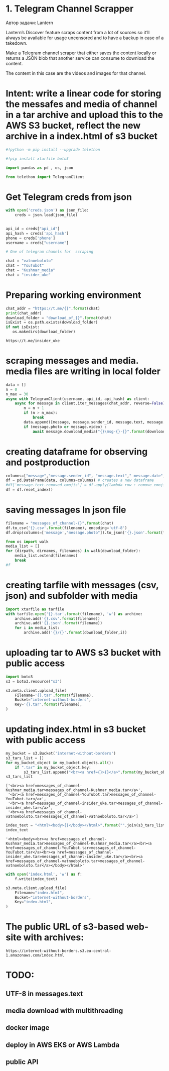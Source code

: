 <!DOCTYPE html PUBLIC "-//W3C//DTD XHTML 1.0 Transitional//EN" "http://www.w3.org/TR/xhtml1/DTD/xhtml1-transitional.dtd">
<html xmlns="http://www.w3.org/1999/xhtml">
<head>
  <meta http-equiv="Content-Type" content="text/html; charset=utf-8" />
  <meta http-equiv="Content-Style-Type" content="text/css" />
  <meta name="generator" content="pandoc" />
  <title>b659af7eea4344408eca3adac29d7d4e</title>
  <style type="text/css">
    html {
      line-height: 1.5;
      font-family: Georgia, serif;
      font-size: 20px;
      color: #1a1a1a;
      background-color: #fdfdfd;
    }
    body {
      margin: 0 auto;
      max-width: 36em;
      padding-left: 50px;
      padding-right: 50px;
      padding-top: 50px;
      padding-bottom: 50px;
      hyphens: auto;
      overflow-wrap: break-word;
      text-rendering: optimizeLegibility;
      font-kerning: normal;
    }
    @media (max-width: 600px) {
      body {
        font-size: 0.9em;
        padding: 1em;
      }
      h1 {
        font-size: 1.8em;
      }
    }
    @media print {
      body {
        background-color: transparent;
        color: black;
        font-size: 12pt;
      }
      p, h2, h3 {
        orphans: 3;
        widows: 3;
      }
      h2, h3, h4 {
        page-break-after: avoid;
      }
    }
    p {
      margin: 1em 0;
    }
    a {
      color: #1a1a1a;
    }
    a:visited {
      color: #1a1a1a;
    }
    img {
      max-width: 100%;
    }
    h1, h2, h3, h4, h5, h6 {
      margin-top: 1.4em;
    }
    h5, h6 {
      font-size: 1em;
      font-style: italic;
    }
    h6 {
      font-weight: normal;
    }
    ol, ul {
      padding-left: 1.7em;
      margin-top: 1em;
    }
    li > ol, li > ul {
      margin-top: 0;
    }
    blockquote {
      margin: 1em 0 1em 1.7em;
      padding-left: 1em;
      border-left: 2px solid #e6e6e6;
      color: #606060;
    }
    code {
      font-family: Menlo, Monaco, 'Lucida Console', Consolas, monospace;
      font-size: 85%;
      margin: 0;
    }
    pre {
      margin: 1em 0;
      overflow: auto;
    }
    pre code {
      padding: 0;
      overflow: visible;
      overflow-wrap: normal;
    }
    .sourceCode {
     background-color: transparent;
     overflow: visible;
    }
    hr {
      background-color: #1a1a1a;
      border: none;
      height: 1px;
      margin: 1em 0;
    }
    table {
      margin: 1em 0;
      border-collapse: collapse;
      width: 100%;
      overflow-x: auto;
      display: block;
      font-variant-numeric: lining-nums tabular-nums;
    }
    table caption {
      margin-bottom: 0.75em;
    }
    tbody {
      margin-top: 0.5em;
      border-top: 1px solid #1a1a1a;
      border-bottom: 1px solid #1a1a1a;
    }
    th {
      border-top: 1px solid #1a1a1a;
      padding: 0.25em 0.5em 0.25em 0.5em;
    }
    td {
      padding: 0.125em 0.5em 0.25em 0.5em;
    }
    header {
      margin-bottom: 4em;
      text-align: center;
    }
    #TOC li {
      list-style: none;
    }
    #TOC ul {
      padding-left: 1.3em;
    }
    #TOC > ul {
      padding-left: 0;
    }
    #TOC a:not(:hover) {
      text-decoration: none;
    }
    code{white-space: pre-wrap;}
    span.smallcaps{font-variant: small-caps;}
    div.columns{display: flex; gap: min(4vw, 1.5em);}
    div.column{flex: auto; overflow-x: auto;}
    div.hanging-indent{margin-left: 1.5em; text-indent: -1.5em;}
    ul.task-list{list-style: none;}
    ul.task-list li input[type="checkbox"] {
      width: 0.8em;
      margin: 0 0.8em 0.2em -1.6em;
      vertical-align: middle;
    }
    pre > code.sourceCode { white-space: pre; position: relative; }
    pre > code.sourceCode > span { display: inline-block; line-height: 1.25; }
    pre > code.sourceCode > span:empty { height: 1.2em; }
    .sourceCode { overflow: visible; }
    code.sourceCode > span { color: inherit; text-decoration: inherit; }
    div.sourceCode { margin: 1em 0; }
    pre.sourceCode { margin: 0; }
    @media screen {
    div.sourceCode { overflow: auto; }
    }
    @media print {
    pre > code.sourceCode { white-space: pre-wrap; }
    pre > code.sourceCode > span { text-indent: -5em; padding-left: 5em; }
    }
    pre.numberSource code
      { counter-reset: source-line 0; }
    pre.numberSource code > span
      { position: relative; left: -4em; counter-increment: source-line; }
    pre.numberSource code > span > a:first-child::before
      { content: counter(source-line);
        position: relative; left: -1em; text-align: right; vertical-align: baseline;
        border: none; display: inline-block;
        -webkit-touch-callout: none; -webkit-user-select: none;
        -khtml-user-select: none; -moz-user-select: none;
        -ms-user-select: none; user-select: none;
        padding: 0 4px; width: 4em;
        color: #aaaaaa;
      }
    pre.numberSource { margin-left: 3em; border-left: 1px solid #aaaaaa;  padding-left: 4px; }
    div.sourceCode
      {   }
    @media screen {
    pre > code.sourceCode > span > a:first-child::before { text-decoration: underline; }
    }
    code span.al { color: #ff0000; font-weight: bold; } /* Alert */
    code span.an { color: #60a0b0; font-weight: bold; font-style: italic; } /* Annotation */
    code span.at { color: #7d9029; } /* Attribute */
    code span.bn { color: #40a070; } /* BaseN */
    code span.bu { color: #008000; } /* BuiltIn */
    code span.cf { color: #007020; font-weight: bold; } /* ControlFlow */
    code span.ch { color: #4070a0; } /* Char */
    code span.cn { color: #880000; } /* Constant */
    code span.co { color: #60a0b0; font-style: italic; } /* Comment */
    code span.cv { color: #60a0b0; font-weight: bold; font-style: italic; } /* CommentVar */
    code span.do { color: #ba2121; font-style: italic; } /* Documentation */
    code span.dt { color: #902000; } /* DataType */
    code span.dv { color: #40a070; } /* DecVal */
    code span.er { color: #ff0000; font-weight: bold; } /* Error */
    code span.ex { } /* Extension */
    code span.fl { color: #40a070; } /* Float */
    code span.fu { color: #06287e; } /* Function */
    code span.im { color: #008000; font-weight: bold; } /* Import */
    code span.in { color: #60a0b0; font-weight: bold; font-style: italic; } /* Information */
    code span.kw { color: #007020; font-weight: bold; } /* Keyword */
    code span.op { color: #666666; } /* Operator */
    code span.ot { color: #007020; } /* Other */
    code span.pp { color: #bc7a00; } /* Preprocessor */
    code span.sc { color: #4070a0; } /* SpecialChar */
    code span.ss { color: #bb6688; } /* SpecialString */
    code span.st { color: #4070a0; } /* String */
    code span.va { color: #19177c; } /* Variable */
    code span.vs { color: #4070a0; } /* VerbatimString */
    code span.wa { color: #60a0b0; font-weight: bold; font-style: italic; } /* Warning */
    .display.math{display: block; text-align: center; margin: 0.5rem auto;}
  </style>
</head>
<body>
<div id="d773fd5e" class="cell markdown">
<h1 id="id_1-telegram-channel-scrapper">1. Telegram Channel
Scrapper</h1>
</div>
<div id="id_7ebbbb5c" class="cell markdown">
<p>Автор задачи: Lantern</p>
<p>Lantern’s Discover feature scraps content from a lot of sources so
it’ll always be available for usage uncensored and to have a backup in
case of a takedown.</p>
<p>Make a Telegram channel scraper that either saves the content locally
or returns a JSON blob that another service can consume to download the
content.</p>
<p>The content in this case are the videos and images for that
channel.</p>
</div>
<div id="id_13e7be9f" class="cell markdown">
<h1
id="intent-write-a-linear-code-for-storing-the-messafes-and-media-of-channel-in-a-tar-archive-and-upload-this-to-the-aws-s3-bucket-reflect-the-new-archive-in-a-indexhtml-of-s3-bucket">Intent:
write a linear code for storing the messafes and media of channel in a
tar archive and upload this to the AWS S3 bucket, reflect the new
archive in a index.html of s3 bucket</h1>
</div>
<div id="db6ad269" class="cell code" execution_count="1">
<div class="sourceCode" id="cb1"><pre
class="sourceCode python"><code class="sourceCode python"><span id="cb1-1"><a href="#cb1-1" aria-hidden="true" tabindex="-1"></a><span class="co">#!python -m pip install --upgrade telethon</span></span></code></pre></div>
</div>
<div id="ba053b3f" class="cell code" execution_count="2">
<div class="sourceCode" id="cb2"><pre
class="sourceCode python"><code class="sourceCode python"><span id="cb2-1"><a href="#cb2-1" aria-hidden="true" tabindex="-1"></a><span class="co">#!pip install xtarfile boto3</span></span></code></pre></div>
</div>
<div id="be0f5364" class="cell code" execution_count="3">
<div class="sourceCode" id="cb3"><pre
class="sourceCode python"><code class="sourceCode python"><span id="cb3-1"><a href="#cb3-1" aria-hidden="true" tabindex="-1"></a><span class="im">import</span> pandas <span class="im">as</span> pd , os, json</span></code></pre></div>
</div>
<div id="id_41d3cb81" class="cell code" execution_count="4">
<div class="sourceCode" id="cb4"><pre
class="sourceCode python"><code class="sourceCode python"><span id="cb4-1"><a href="#cb4-1" aria-hidden="true" tabindex="-1"></a><span class="im">from</span> telethon <span class="im">import</span> TelegramClient</span></code></pre></div>
</div>
<div id="ac110474" class="cell markdown">
<h1 id="get-telegram-creds-from-json">Get Telegram creds from json</h1>
</div>
<div id="id_5b6d36e0" class="cell code" execution_count="5">
<div class="sourceCode" id="cb5"><pre
class="sourceCode python"><code class="sourceCode python"><span id="cb5-1"><a href="#cb5-1" aria-hidden="true" tabindex="-1"></a><span class="cf">with</span> <span class="bu">open</span>(<span class="st">&#39;creds.json&#39;</span>) <span class="im">as</span> json_file:</span>
<span id="cb5-2"><a href="#cb5-2" aria-hidden="true" tabindex="-1"></a>    creds <span class="op">=</span> json.load(json_file)</span>
<span id="cb5-3"><a href="#cb5-3" aria-hidden="true" tabindex="-1"></a>    </span></code></pre></div>
</div>
<div id="id_1ef25fd0" class="cell code" execution_count="6">
<div class="sourceCode" id="cb6"><pre
class="sourceCode python"><code class="sourceCode python"><span id="cb6-1"><a href="#cb6-1" aria-hidden="true" tabindex="-1"></a>api_id <span class="op">=</span> creds[<span class="st">&quot;api_id&quot;</span>]</span>
<span id="cb6-2"><a href="#cb6-2" aria-hidden="true" tabindex="-1"></a>api_hash <span class="op">=</span> creds[<span class="st">&#39;api_hash&#39;</span>]</span>
<span id="cb6-3"><a href="#cb6-3" aria-hidden="true" tabindex="-1"></a>phone <span class="op">=</span> creds[<span class="st">&#39;phone&#39;</span>]</span>
<span id="cb6-4"><a href="#cb6-4" aria-hidden="true" tabindex="-1"></a>username <span class="op">=</span> creds[<span class="st">&quot;username&quot;</span>]</span></code></pre></div>
</div>
<div id="df4128ac" class="cell code" execution_count="7">
<div class="sourceCode" id="cb7"><pre
class="sourceCode python"><code class="sourceCode python"><span id="cb7-1"><a href="#cb7-1" aria-hidden="true" tabindex="-1"></a><span class="co"># One of telegram chanels for  scraping</span></span></code></pre></div>
</div>
<div id="id_595c094c" class="cell code" execution_count="8">
<div class="sourceCode" id="cb8"><pre
class="sourceCode python"><code class="sourceCode python"><span id="cb8-1"><a href="#cb8-1" aria-hidden="true" tabindex="-1"></a>chat <span class="op">=</span> <span class="st">&quot;vatnoeboloto&quot;</span></span>
<span id="cb8-2"><a href="#cb8-2" aria-hidden="true" tabindex="-1"></a>chat <span class="op">=</span> <span class="st">&quot;YouTubot&quot;</span></span>
<span id="cb8-3"><a href="#cb8-3" aria-hidden="true" tabindex="-1"></a>chat <span class="op">=</span> <span class="st">&quot;Kushnar_media&quot;</span></span>
<span id="cb8-4"><a href="#cb8-4" aria-hidden="true" tabindex="-1"></a>chat <span class="op">=</span> <span class="st">&quot;insider_uke&quot;</span></span></code></pre></div>
</div>
<div id="id_18612ced" class="cell markdown">
<h1 id="preparing-working-environment">Preparing working
environment</h1>
</div>
<div id="id_69e83a54" class="cell code" execution_count="9">
<div class="sourceCode" id="cb9"><pre
class="sourceCode python"><code class="sourceCode python"><span id="cb9-1"><a href="#cb9-1" aria-hidden="true" tabindex="-1"></a>chat_addr <span class="op">=</span> <span class="st">&quot;https://t.me/</span><span class="sc">{}</span><span class="st">&quot;</span>.<span class="bu">format</span>(chat)</span>
<span id="cb9-2"><a href="#cb9-2" aria-hidden="true" tabindex="-1"></a><span class="bu">print</span>(chat_addr)</span>
<span id="cb9-3"><a href="#cb9-3" aria-hidden="true" tabindex="-1"></a>download_folder <span class="op">=</span> <span class="st">&quot;download_of_</span><span class="sc">{}</span><span class="st">&quot;</span>.<span class="bu">format</span>(chat)</span>
<span id="cb9-4"><a href="#cb9-4" aria-hidden="true" tabindex="-1"></a>isExist <span class="op">=</span> os.path.exists(download_folder)</span>
<span id="cb9-5"><a href="#cb9-5" aria-hidden="true" tabindex="-1"></a><span class="cf">if</span> <span class="kw">not</span> isExist:</span>
<span id="cb9-6"><a href="#cb9-6" aria-hidden="true" tabindex="-1"></a>   os.makedirs(download_folder)</span></code></pre></div>
<div class="output stream stdout">
<pre><code>https://t.me/insider_uke
</code></pre>
</div>
</div>
<div id="c2af44a3" class="cell markdown">
<h1
id="scraping-messages-and-media-media-files-are-writing-in-local-folder">scraping
messages and media. media files are writing in local folder</h1>
</div>
<div id="id_5b0e645f" class="cell code" execution_count="24">
<div class="sourceCode" id="cb11"><pre
class="sourceCode python"><code class="sourceCode python"><span id="cb11-1"><a href="#cb11-1" aria-hidden="true" tabindex="-1"></a>data <span class="op">=</span> [] </span>
<span id="cb11-2"><a href="#cb11-2" aria-hidden="true" tabindex="-1"></a>n <span class="op">=</span> <span class="dv">0</span></span>
<span id="cb11-3"><a href="#cb11-3" aria-hidden="true" tabindex="-1"></a>n_max <span class="op">=</span> <span class="dv">30</span></span>
<span id="cb11-4"><a href="#cb11-4" aria-hidden="true" tabindex="-1"></a><span class="cf">async</span> <span class="cf">with</span> TelegramClient(username, api_id, api_hash) <span class="im">as</span> client:</span>
<span id="cb11-5"><a href="#cb11-5" aria-hidden="true" tabindex="-1"></a>    <span class="cf">async</span> <span class="cf">for</span> message <span class="kw">in</span> client.iter_messages(chat_addr, reverse<span class="op">=</span><span class="va">False</span>):</span>
<span id="cb11-6"><a href="#cb11-6" aria-hidden="true" tabindex="-1"></a>        n <span class="op">=</span> n <span class="op">+</span> <span class="dv">1</span></span>
<span id="cb11-7"><a href="#cb11-7" aria-hidden="true" tabindex="-1"></a>        <span class="cf">if</span> (n <span class="op">&gt;</span> n_max):</span>
<span id="cb11-8"><a href="#cb11-8" aria-hidden="true" tabindex="-1"></a>            <span class="cf">break</span></span>
<span id="cb11-9"><a href="#cb11-9" aria-hidden="true" tabindex="-1"></a>        data.append([message, message.sender_id, message.text, message.date, message.<span class="bu">id</span>, message.post_author, message.views, message.peer_id.channel_id , message.photo ])</span>
<span id="cb11-10"><a href="#cb11-10" aria-hidden="true" tabindex="-1"></a>        <span class="cf">if</span> (message.photo <span class="kw">or</span> message.video) :</span>
<span id="cb11-11"><a href="#cb11-11" aria-hidden="true" tabindex="-1"></a>            <span class="cf">await</span> message.download_media(<span class="st">&quot;</span><span class="sc">{}</span><span class="st">\msg-</span><span class="sc">{}</span><span class="st">-</span><span class="sc">{}</span><span class="st">&quot;</span>.<span class="bu">format</span>(download_folder,message.peer_id.channel_id,message.<span class="bu">id</span>))</span></code></pre></div>
</div>
<div id="id_1c61850f" class="cell markdown">
<h1 id="creating-dataframe-for-observing-and-postproduction">creating
dataframe for observing and postproduction</h1>
</div>
<div id="id_10761cfe" class="cell code" execution_count="23">
<div class="sourceCode" id="cb12"><pre
class="sourceCode python"><code class="sourceCode python"><span id="cb12-1"><a href="#cb12-1" aria-hidden="true" tabindex="-1"></a>columns<span class="op">=</span>[<span class="st">&quot;message&quot;</span>,<span class="st">&quot;message.sender_id&quot;</span>, <span class="st">&quot;message.text&quot;</span>,<span class="st">&quot; message.date&quot;</span>, <span class="st">&quot;message.id&quot;</span>,  <span class="st">&quot;message.post_author&quot;</span>, <span class="st">&quot;message.views&quot;</span>, <span class="st">&quot;message.peer_id.channel_id&quot;</span>, <span class="st">&quot;message.photo&quot;</span> ]</span>
<span id="cb12-2"><a href="#cb12-2" aria-hidden="true" tabindex="-1"></a>df <span class="op">=</span> pd.DataFrame(data, columns<span class="op">=</span>columns) <span class="co"># creates a new dataframe</span></span>
<span id="cb12-3"><a href="#cb12-3" aria-hidden="true" tabindex="-1"></a><span class="co">#df[&#39;message.text.removed_emojis&#39;] = df.apply(lambda row : remove_emojis(row[&quot;message.text&quot;]), axis = 1)</span></span>
<span id="cb12-4"><a href="#cb12-4" aria-hidden="true" tabindex="-1"></a>df <span class="op">=</span> df.reset_index()</span></code></pre></div>
</div>
<div id="id_1c6d83f0" class="cell markdown">
<h1 id="saving-messages-in-json-file">saving messages In json file</h1>
</div>
<div id="id_3fd9e243" class="cell code" execution_count="12"
scrolled="true">
<div class="sourceCode" id="cb13"><pre
class="sourceCode python"><code class="sourceCode python"><span id="cb13-1"><a href="#cb13-1" aria-hidden="true" tabindex="-1"></a>filename <span class="op">=</span> <span class="st">&quot;messages_of_channel-</span><span class="sc">{}</span><span class="st">&quot;</span>.<span class="bu">format</span>(chat)</span>
<span id="cb13-2"><a href="#cb13-2" aria-hidden="true" tabindex="-1"></a>df.to_csv(<span class="st">&#39;</span><span class="sc">{}</span><span class="st">.csv&#39;</span>.<span class="bu">format</span>(filename), encoding<span class="op">=</span><span class="st">&#39;utf-8&#39;</span>)</span>
<span id="cb13-3"><a href="#cb13-3" aria-hidden="true" tabindex="-1"></a>df.drop(columns<span class="op">=</span>[<span class="st">&#39;message&#39;</span>,<span class="st">&quot;message.photo&quot;</span>]).to_json(<span class="st">&#39;</span><span class="sc">{}</span><span class="st">.json&#39;</span>.<span class="bu">format</span>(filename))</span></code></pre></div>
</div>
<div id="id_1e72ce76" class="cell code" execution_count="13">
<div class="sourceCode" id="cb14"><pre
class="sourceCode python"><code class="sourceCode python"><span id="cb14-1"><a href="#cb14-1" aria-hidden="true" tabindex="-1"></a><span class="im">from</span> os <span class="im">import</span> walk</span>
<span id="cb14-2"><a href="#cb14-2" aria-hidden="true" tabindex="-1"></a>media_list <span class="op">=</span> []</span>
<span id="cb14-3"><a href="#cb14-3" aria-hidden="true" tabindex="-1"></a><span class="cf">for</span> (dirpath, dirnames, filenames) <span class="kw">in</span> walk(download_folder):</span>
<span id="cb14-4"><a href="#cb14-4" aria-hidden="true" tabindex="-1"></a>    media_list.extend(filenames)</span>
<span id="cb14-5"><a href="#cb14-5" aria-hidden="true" tabindex="-1"></a>    <span class="cf">break</span></span>
<span id="cb14-6"><a href="#cb14-6" aria-hidden="true" tabindex="-1"></a><span class="co">#f    </span></span></code></pre></div>
</div>
<div id="id_19018999" class="cell markdown">
<h1
id="creating-tarfile-with-messages-csv-json-and-subfolder-with-media">creating
tarfile with messages (csv, json) and subfolder with media</h1>
</div>
<div id="id_276b4585" class="cell code" execution_count="14">
<div class="sourceCode" id="cb15"><pre
class="sourceCode python"><code class="sourceCode python"><span id="cb15-1"><a href="#cb15-1" aria-hidden="true" tabindex="-1"></a><span class="im">import</span> xtarfile <span class="im">as</span> tarfile</span>
<span id="cb15-2"><a href="#cb15-2" aria-hidden="true" tabindex="-1"></a><span class="cf">with</span> tarfile.<span class="bu">open</span>(<span class="st">&#39;</span><span class="sc">{}</span><span class="st">.tar&#39;</span>.<span class="bu">format</span>(filename), <span class="st">&#39;w&#39;</span>) <span class="im">as</span> archive:</span>
<span id="cb15-3"><a href="#cb15-3" aria-hidden="true" tabindex="-1"></a>    archive.add(<span class="st">&#39;</span><span class="sc">{}</span><span class="st">.csv&#39;</span>.<span class="bu">format</span>(filename))</span>
<span id="cb15-4"><a href="#cb15-4" aria-hidden="true" tabindex="-1"></a>    archive.add(<span class="st">&#39;</span><span class="sc">{}</span><span class="st">.json&#39;</span>.<span class="bu">format</span>(filename))</span>
<span id="cb15-5"><a href="#cb15-5" aria-hidden="true" tabindex="-1"></a>    <span class="cf">for</span> i <span class="kw">in</span> media_list:</span>
<span id="cb15-6"><a href="#cb15-6" aria-hidden="true" tabindex="-1"></a>        archive.add(<span class="st">&#39;</span><span class="sc">{}</span><span class="st">/</span><span class="sc">{}</span><span class="st">&#39;</span>.<span class="bu">format</span>(download_folder,i))</span></code></pre></div>
</div>
<div id="id_8002abe0" class="cell markdown">
<h1 id="uploading-tar-to-aws-s3-bucket-with-public-access">uploading tar
to AWS s3 bucket with public access</h1>
</div>
<div id="id_0c0aee78" class="cell code" execution_count="15">
<div class="sourceCode" id="cb16"><pre
class="sourceCode python"><code class="sourceCode python"><span id="cb16-1"><a href="#cb16-1" aria-hidden="true" tabindex="-1"></a><span class="im">import</span> boto3</span>
<span id="cb16-2"><a href="#cb16-2" aria-hidden="true" tabindex="-1"></a>s3 <span class="op">=</span> boto3.resource(<span class="st">&quot;s3&quot;</span>)</span></code></pre></div>
</div>
<div id="id_221f0c8e" class="cell code" execution_count="16">
<div class="sourceCode" id="cb17"><pre
class="sourceCode python"><code class="sourceCode python"><span id="cb17-1"><a href="#cb17-1" aria-hidden="true" tabindex="-1"></a>s3.meta.client.upload_file(</span>
<span id="cb17-2"><a href="#cb17-2" aria-hidden="true" tabindex="-1"></a>    Filename<span class="op">=</span><span class="st">&#39;</span><span class="sc">{}</span><span class="st">.tar&#39;</span>.<span class="bu">format</span>(filename),</span>
<span id="cb17-3"><a href="#cb17-3" aria-hidden="true" tabindex="-1"></a>    Bucket<span class="op">=</span><span class="st">&quot;internet-without-borders&quot;</span>,</span>
<span id="cb17-4"><a href="#cb17-4" aria-hidden="true" tabindex="-1"></a>    Key<span class="op">=</span><span class="st">&#39;</span><span class="sc">{}</span><span class="st">.tar&#39;</span>.<span class="bu">format</span>(filename),</span>
<span id="cb17-5"><a href="#cb17-5" aria-hidden="true" tabindex="-1"></a>)</span></code></pre></div>
</div>
<div id="id_599165a5" class="cell markdown">
<h1 id="updating-indexhtml-in-s3-bucket-with-public-access">updating
index.html in s3 bucket with public access</h1>
</div>
<div id="id_879f2c25" class="cell code" execution_count="17">
<div class="sourceCode" id="cb18"><pre
class="sourceCode python"><code class="sourceCode python"><span id="cb18-1"><a href="#cb18-1" aria-hidden="true" tabindex="-1"></a>my_bucket <span class="op">=</span> s3.Bucket(<span class="st">&#39;internet-without-borders&#39;</span>)</span>
<span id="cb18-2"><a href="#cb18-2" aria-hidden="true" tabindex="-1"></a>s3_tars_list <span class="op">=</span> []</span>
<span id="cb18-3"><a href="#cb18-3" aria-hidden="true" tabindex="-1"></a><span class="cf">for</span> my_bucket_object <span class="kw">in</span> my_bucket.objects.<span class="bu">all</span>():</span>
<span id="cb18-4"><a href="#cb18-4" aria-hidden="true" tabindex="-1"></a>    <span class="cf">if</span> <span class="st">&quot;.tar&quot;</span> <span class="kw">in</span> my_bucket_object.key: </span>
<span id="cb18-5"><a href="#cb18-5" aria-hidden="true" tabindex="-1"></a>        s3_tars_list.append(<span class="st">&quot;&lt;br&gt;&lt;a href=</span><span class="sc">{}</span><span class="st">&gt;</span><span class="sc">{}</span><span class="st">&lt;/a&gt;&quot;</span>.<span class="bu">format</span>(my_bucket_object.key, my_bucket_object.key))</span>
<span id="cb18-6"><a href="#cb18-6" aria-hidden="true" tabindex="-1"></a>s3_tars_list</span></code></pre></div>
<div class="output execute_result" execution_count="17">
<pre><code>[&#39;&lt;br&gt;&lt;a href=messages_of_channel-Kushnar_media.tar&gt;messages_of_channel-Kushnar_media.tar&lt;/a&gt;&#39;,
 &#39;&lt;br&gt;&lt;a href=messages_of_channel-YouTubot.tar&gt;messages_of_channel-YouTubot.tar&lt;/a&gt;&#39;,
 &#39;&lt;br&gt;&lt;a href=messages_of_channel-insider_uke.tar&gt;messages_of_channel-insider_uke.tar&lt;/a&gt;&#39;,
 &#39;&lt;br&gt;&lt;a href=messages_of_channel-vatnoeboloto.tar&gt;messages_of_channel-vatnoeboloto.tar&lt;/a&gt;&#39;]</code></pre>
</div>
</div>
<div id="id_529eca77" class="cell code" execution_count="18">
<div class="sourceCode" id="cb20"><pre
class="sourceCode python"><code class="sourceCode python"><span id="cb20-1"><a href="#cb20-1" aria-hidden="true" tabindex="-1"></a>index_text <span class="op">=</span> <span class="st">&quot;&lt;html&gt;&lt;body&gt;</span><span class="sc">{}</span><span class="st">&lt;/body&gt;&lt;/html&gt;&quot;</span>.<span class="bu">format</span>(<span class="st">&quot;&quot;</span>.join(s3_tars_list))</span>
<span id="cb20-2"><a href="#cb20-2" aria-hidden="true" tabindex="-1"></a>index_text</span></code></pre></div>
<div class="output execute_result" execution_count="18">
<pre><code>&#39;&lt;html&gt;&lt;body&gt;&lt;br&gt;&lt;a href=messages_of_channel-Kushnar_media.tar&gt;messages_of_channel-Kushnar_media.tar&lt;/a&gt;&lt;br&gt;&lt;a href=messages_of_channel-YouTubot.tar&gt;messages_of_channel-YouTubot.tar&lt;/a&gt;&lt;br&gt;&lt;a href=messages_of_channel-insider_uke.tar&gt;messages_of_channel-insider_uke.tar&lt;/a&gt;&lt;br&gt;&lt;a href=messages_of_channel-vatnoeboloto.tar&gt;messages_of_channel-vatnoeboloto.tar&lt;/a&gt;&lt;/body&gt;&lt;/html&gt;&#39;</code></pre>
</div>
</div>
<div id="id_39b90bb9" class="cell code" execution_count="19">
<div class="sourceCode" id="cb22"><pre
class="sourceCode python"><code class="sourceCode python"><span id="cb22-1"><a href="#cb22-1" aria-hidden="true" tabindex="-1"></a><span class="cf">with</span> <span class="bu">open</span>(<span class="st">&#39;index.html&#39;</span>, <span class="st">&#39;w&#39;</span>) <span class="im">as</span> f:</span>
<span id="cb22-2"><a href="#cb22-2" aria-hidden="true" tabindex="-1"></a>    f.write(index_text)</span></code></pre></div>
</div>
<div id="bcf00fb3" class="cell code" execution_count="20">
<div class="sourceCode" id="cb23"><pre
class="sourceCode python"><code class="sourceCode python"><span id="cb23-1"><a href="#cb23-1" aria-hidden="true" tabindex="-1"></a>s3.meta.client.upload_file(</span>
<span id="cb23-2"><a href="#cb23-2" aria-hidden="true" tabindex="-1"></a>    Filename<span class="op">=</span><span class="st">&quot;index.html&quot;</span>,</span>
<span id="cb23-3"><a href="#cb23-3" aria-hidden="true" tabindex="-1"></a>    Bucket<span class="op">=</span><span class="st">&quot;internet-without-borders&quot;</span>,</span>
<span id="cb23-4"><a href="#cb23-4" aria-hidden="true" tabindex="-1"></a>    Key<span class="op">=</span><span class="st">&quot;index.html&quot;</span>,</span>
<span id="cb23-5"><a href="#cb23-5" aria-hidden="true" tabindex="-1"></a>)</span></code></pre></div>
</div>
<div id="c98acb94" class="cell markdown">
<h1 id="the-public-url-of-s3-based-web-site-with-archives">The public
URL of s3-based web-site with archives:</h1>
<pre><code>https://internet-without-borders.s3.eu-central-1.amazonaws.com/index.html</code></pre>
</div>
<div id="id_1e6655ec" class="cell markdown">
<h1 id="todo">TODO:</h1>
<h2 id="utf-8-in-messagestext">UTF-8 in messages.text</h2>
<h2 id="media-download-with-multithreading">media download with
multithreading</h2>
<h2 id="docker-image">docker image</h2>
<h2 id="deploy-in-aws-eks-or-aws-lambda">deploy in AWS EKS or AWS
Lambda</h2>
<h2 id="public-api">public API</h2>
</div>
<div id="id_6e63bd54" class="cell code">
<div class="sourceCode" id="cb25"><pre
class="sourceCode python"><code class="sourceCode python"></code></pre></div>
</div>
</body>
</html>
